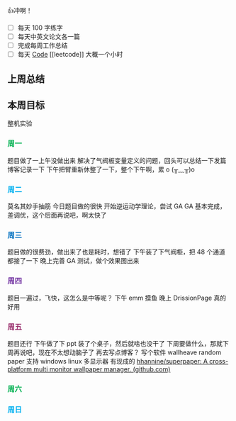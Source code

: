 👍冲啊！
- [ ] 每天 100 字练字
- [ ] 每天中英文论文各一篇
- [ ] 完成每周工作总结
- [ ] 每天 [Code](https://leetcode.cn/studyplan/top-interview-150/) [[leetcode]] 大概一个小时
## 上周总结

  

## 本周目标

  整机实验

### <font color="#00b050">周一</font>

题目做了一上午没做出来
解决了气阀板变量定义的问题，回头可以总结一下发篇博客记录一下
下午把臂重新休整了一下，整个下午啊，累 o (╥﹏╥)o


### <font color="#00b0f0">周二</font>

莫名其妙手抽筋
今日题目做的很快
开始逆运动学理论，尝试 GA
  GA 基本完成，差调优，这个后面再说吧，啊太快了

### <font color="#0070c0">周三</font>

题目做的很费劲，做出来了也是耗时，想错了
下午装了下气阀柜，把 48 个通道都接了一下
晚上完善 GA 测试，做个效果图出来
  

### <font color="#7030a0">周四</font>  

题目一遍过，飞快，这怎么是中等呢？
下午 emm 摸鱼
晚上 DrissionPage 真的好用


### <font color="#972969">周五</font>
 题目还行
 下午做了下 ppt 装了个桌子，然后就啥也没干了
 下周要做什么，那就下周再说吧，现在不太想动脑子了
 再去写点博客？
  写个软件 wallheave random paper 支持 windows linux 多显示器
  有现成的 [hhannine/superpaper: A cross-platform multi monitor wallpaper manager. (github.com)](https://github.com/hhannine/superpaper)

### <font color="#00b050">周六</font>

  

### <font color="#00b0f0">周日</font>


